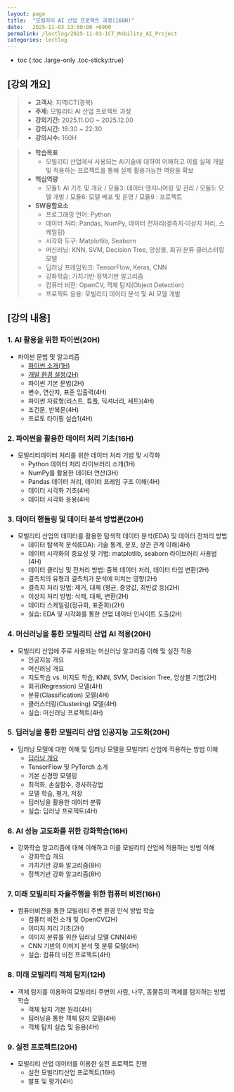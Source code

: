 ```yaml
---
layout: page
title:  "모빌리티 AI 산업 프로젝트 과정(160H)"
date:   2025-11-03 13:00:00 +0900
permalink: /lectlog/2025-11-03-ICT_Mobility_AI_Project
categories: lectlog
---
```

* toc
{:toc .large-only .toc-sticky:true}


## [강의 개요]

> - **고객사**: 지역ICT(경북)
> - **주제:** 모빌리티 AI 산업 프로젝트 과정
> - **강의기간:** 2025.11.OO ~ 2025.12.00
> - **강의시간:** 18:30 ~ 22:30
> - **강의시수:** 160H

> - **학습목표**
>   - 모빌리티 산업에서 사용되는 AI기술에 대하여 이해하고 이를 실제 개발 및 적용하는 프로젝트를 통해 실제 활용가능한 역량을 확보
> - **핵심역량**
>   - 모듈1: AI 기초 및 개요 / 모듈3: 데이터 엔지니어링 및 관리 / 모듈5: 모델 개발 / 모듈6: 모델 배포 및 운영 / 모듈9 : 프로젝트
> - **SW융합요소**
>   - 프로그래밍 언어: Python
>   - 데이터 처리: Pandas, NumPy, 데이터 전처리(결측치·이상치 처리, 스케일링)
>   - 시각화 도구: Matplotlib, Seaborn
>   - 머신러닝: KNN, SVM, Decision Tree, 앙상블, 회귀·분류·클러스터링 모델
>   - 딥러닝 프레임워크: TensorFlow, Keras, CNN
>   - 강화학습: 가치기반·정책기반 알고리즘
>   - 컴퓨터 비전: OpenCV, 객체 탐지(Object Detection)
>   - 프로젝트 응용: 모빌리티 데이터 분석 및 AI 모델 개발



## [강의 내용]

### 1. AI 활용을 위한 파이썬(20H)
- 파이썬 문법 및 알고리즘
    - [파이썬 소개(1H)](/materials/S01-01-01-01_01-PythonOverview)
    - [개발 환경 설정(2H)](/materials/S01-01-02-01_01-VirtualEnvironment)
    - 파이썬 기본 문법(2H)
    - 변수, 연산자, 표준 입출력(4H)
    - 파이썬 자료형(리스트, 튜플, 딕셔너리, 세트)(4H)
    - 조건문, 반복문(4H)
    - 프로토 타이핑 실습1(4H)

### 2. 파이썬을 활용한 데이터 처리 기초(16H)
- 모빌리티데이터 처리를 위한 데이터 처리 기법 및 시각화
    - Python 데이터 처리 라이브러리 소개(1H)
    - NumPy를 활용한 데이터 연산(3H)
    - Pandas 데이터 처리, 데이터 프레임 구조 이해(4H)
    - 데이터 시각화 기초(4H)
    - 데이터 시각화 응용(4H)

### 3. 데이터 핸들링 및 데이터 분석 방법론(20H)
- 모빌리티 산업의 데이터를 활용한 탐색적 데이터 분석(EDA) 및 데이터 전처리 방법
    - 데이터 탐색적 분석(EDA): 기술 통계, 분포, 상관 관계 이해(4H)
    - 데이터 시각화의 중요성 및 기법: matplotlib, seaborn 라이브러리 사용법(4H)
    - 데이터 클리닝 및 전처리 방법: 중복 데이터 처리, 데이터 타입 변환(2H)
    - 결측치의 유형과 결측치가 분석에 미치는 영향(2H)
    - 결측치 처리 방법: 제거, 대체 (평균, 중앙값, 최빈값 등)(2H)
    - 이상치 처리 방법: 삭제, 대체, 변환(2H)
    - 데이터 스케일링(정규화, 표준화)(2H)
    - 실습: EDA 및 시각화를 통한 산업 데이터 인사이트 도출(2H)

### 4. 머신러닝을 통한 모빌리티 산업 AI 적용(20H)
- 모빌리티 산업에 주로 사용되는 머신러닝 알고리즘 이해 및 실전 적용
    - 인공지능 개요
    - 머신러닝 개요
    - 지도학습 vs. 비지도 학습, KNN, SVM, Decision Tree, 앙상블 기법(2H)
    - 회귀(Regression) 모델(4H)
    - 분류(Classification) 모델(4H)
    - 클러스터링(Clustering) 모델(4H)
    - 실습: 머신러닝 프로젝트(4H)

### 5. 딥러닝을 통한 모빌리티 산업 인공지능 고도화(20H)
- 딥러닝 모델에 대한 이해 및 딥러닝 모델을 모빌리티 산업에 적용하는 방법 이해
    - [딥러닝 개요](/materials/S03-03-01-01_01-DeepLearningOverview)
    - TensorFlow 및 PyTorch 소개
    - 기본 신경망 모델링
    - 최적화, 손실함수, 경사하강법
    - 모델 학습, 평가, 저장
    - 딥러닝을 활용한 데이터 분류
    - 실습: 딥러닝 프로젝트(4H)

### 6. AI 성능 고도화를 위한 강화학습(16H)
- 강화학습 알고리즘에 대해 이해하고 이를 모빌리티 산업에 적용하는 방법 이해
    - 강화학습 개요
    - 가치기반 강화 알고리즘(8H)
    - 정책기반 강화 알고리즘(8H)
	
### 7. 미래 모빌리티 자율주행을 위한 컴퓨터 비전(16H)
- 컴퓨터비전을 통한 모빌리티 주변 환경 인식 방법 학습
    - 컴퓨터 비전 소개 및 OpenCV(2H)
    - 이미지 처리 기초(2H)
    - 이미지 분류를 위한 딥러닝 모델 CNN(4H)
    - CNN 기반의 이미지 분석 및 분류 모델(4H)
    - 실습: 컴퓨터 비전 프로젝트(4H)

### 8. 미래 모빌리티 객체 탐지(12H)
- 객체 탐지를 이용하여 모빌리티 주변의 사람, 나무, 동물등의 객체를 탐지하는 방법 학습
    - 객체 탐지 기본 원리(4H)
    - 딥러닝을 통한 객체 탐지 모델(4H)
    - 객체 탐지 실습 및 응용(4H)

### 9. 실전 프로젝트(20H)
- 모빌리티 산업 데이터를 이용한 실전 프로젝트 진행
    - 실전 모빌리티산업 프로젝트(16H)
    - 발표 및 평가(4H)